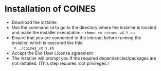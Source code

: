 # Installation of COINES

- Download the installer.
- Use the command `cd` to go to the directory where the installer is located and make the installer executable:
	  - `chmod +x coines_vX.Y.sh`
- Ensure that you are connected to the Internet before running the installer, which is executed like this:
    - `./coines_vX.Y.sh`
- Accept the End User License agreement
- The installer will prompt you if the required dependencies/packages are not installed.
(This step requires root privileges.)